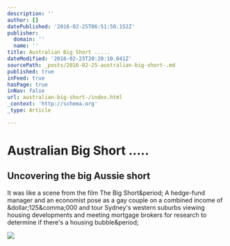 ```yaml
---
description: ''
author: []
datePublished: '2016-02-25T06:51:50.152Z'
publisher:
  domain: ''
  name: ''
title: Australian Big Short .....
dateModified: '2016-02-23T20:20:10.041Z'
sourcePath: _posts/2016-02-25-australian-big-short-.md
published: true
inFeed: true
hasPage: true
inNav: false
url: australian-big-short-/index.html
_context: 'http://schema.org'
_type: Article

---
```

# Australian Big Short .....

<article style=""><h1>Uncovering the big Aussie short</h1><p>It was like a scene from the film The Big Short&amp;period; A hedge-fund manager and an economist pose as a gay couple on a combined income of &amp;dollar;125&amp;comma;000 and tour Sydney's western suburbs viewing housing developments and meeting mortgage brokers for research to determine if there's a housing bubble&amp;period;</p><img src="http://www.afr.com/content/dam/images/g/n/1/f/n/b/image.related.afrArticleLead.620x365.gn130w.png/1456229633048.jpg" /></article>